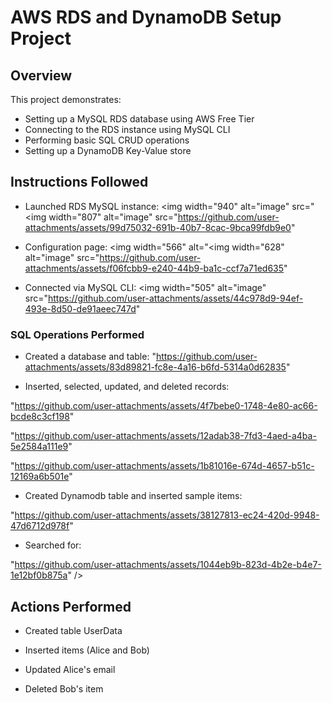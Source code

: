 # AWS RDS and DynamoDB Setup Project

## Overview
This project demonstrates:
- Setting up a MySQL RDS database using AWS Free Tier
- Connecting to the RDS instance using MySQL CLI
- Performing basic SQL CRUD operations
- Setting up a DynamoDB Key-Value store

## Instructions Followed

- Launched RDS MySQL instance: <img width="940" alt="image" src="<img width="807" alt="image" src="https://github.com/user-attachments/assets/99d75032-691b-40b7-8cac-9bca99fdb9e0" 

- Configuration page: <img width="566" alt="<img width="628" alt="image" src="https://github.com/user-attachments/assets/f06fcbb9-e240-44b9-ba1c-ccf7a71ed635"
  

- Connected via MySQL CLI: <img width="505" alt="image" src="https://github.com/user-attachments/assets/44c978d9-94ef-493e-8d50-de91aeec747d" 

### SQL Operations Performed 

- Created a database and table:
"https://github.com/user-attachments/assets/83d89821-fc8e-4a16-b6fd-5314a0d62835"

- Inserted, selected, updated, and deleted records:

 "https://github.com/user-attachments/assets/4f7bebe0-1748-4e80-ac66-bcde8c3cf198" 

"https://github.com/user-attachments/assets/12adab38-7fd3-4aed-a4ba-5e2584a111e9"

"https://github.com/user-attachments/assets/1b81016e-674d-4657-b51c-12169a6b501e" 


- Created Dynamodb table and inserted sample items:

 "https://github.com/user-attachments/assets/38127813-ec24-420d-9948-47d6712d978f" 

- Searched for:

 "https://github.com/user-attachments/assets/1044eb9b-823d-4b2e-b4e7-1e12bf0b875a" />

## Actions Performed

- Created table UserData

- Inserted items (Alice and Bob)

- Updated Alice's email

- Deleted Bob's item


